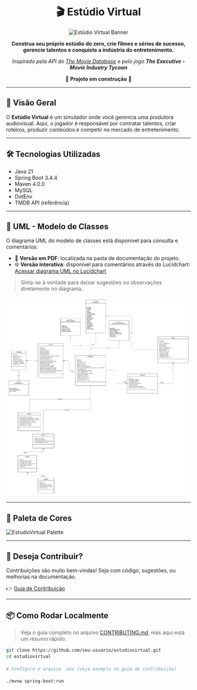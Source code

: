 <h1 align="center">
  🎬 Estúdio Virtual
</h1>

<p align="center">
  <img src="https://github.com/user-attachments/assets/c2b9b054-5ace-43e4-9e76-cb4219c5ac1e" alt="Estúdio Virtual Banner" />
</p>

<p align="center">
  <strong>Construa seu próprio estúdio do zero, crie filmes e séries de sucesso, gerencie talentos e conquiste a indústria do entretenimento.</strong>
</p>

<p align="center">
  <em>Inspirado pela API do <a href="https://www.themoviedb.org/">The Movie Database</a> e pelo jogo <strong>The Executive - Movie Industry Tycoon</strong></em>
</p>

<p align="center">
  🚧 <strong>Projeto em construção</strong> 🚧
</p>

---

## 📌 Visão Geral

O **Estúdio Virtual** é um simulador onde você gerencia uma produtora audiovisual. Aqui, o jogador é responsável por contratar talentos, criar roteiros, produzir conteúdos e competir no mercado de entretenimento.

---

## 🛠️ Tecnologias Utilizadas

- Java 21
- Spring Boot 3.4.4
- Maven 4.0.0
- MySQL
- DotEnv
- TMDB API (referência)

---

## 🧠 UML - Modelo de Classes

O diagrama UML do modelo de classes está disponível para consulta e comentários:

- 📄 **Versão em PDF**: localizada na pasta de documentação do projeto.
- 🌐 **Versão interativa**: disponível para comentários através do Lucidchart:  
  [Acessar diagrama UML no Lucidchart](https://lucid.app/lucidchart/05b180dd-f76a-4e27-a918-f18135d6c1ee/edit?viewport_loc=1212%2C185%2C2505%2C1087%2CHWEp-vi-RSFO&invitationId=inv_2611ea06-2afc-4b78-b932-d1f8769cc073)

> Sinta-se à vontade para deixar sugestões ou observações diretamente no diagrama.

<img src="https://github.com/Navelogic/EstudioVirtual/blob/main/Docs/UML%2015%2004%202025.png" alt="Classe UML" />

---

## 🎨 Paleta de Cores

<img src="https://github.com/user-attachments/assets/da11d8a9-9f26-42a7-aa52-0a6ef6ce15bd" alt="EstudioVirtual Palette" />

---

## 🤝 Deseja Contribuir?

Contribuições são muito bem-vindas! Seja com código, sugestões, ou melhorias na documentação.

👉 [Guia de Contribuição](https://github.com/Navelogic/EstudioVirtual/blob/main/CONTRIBUTING.md)

---

## 📦 Como Rodar Localmente

> Veja o guia completo no arquivo [CONTRIBUTING.md](https://github.com/Navelogic/EstudioVirtual/blob/main/CONTRIBUTING.md), mas aqui está um resumo rápido:

```bash
git clone https://github.com/seu-usuario/estudiovirtual.git
cd estudiovirtual

# Configure o arquivo .env (veja exemplo no guia de contribuição)

./mvnw spring-boot:run
```
